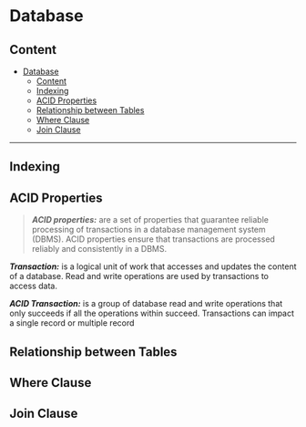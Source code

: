 # Database

## Content

- [Database](#database)
  - [Content](#content)
  - [Indexing](#indexing)
  - [ACID Properties](#acid-properties)
  - [Relationship between Tables](#relationship-between-tables)
  - [Where Clause](#where-clause)
  - [Join Clause](#join-clause)

---

## Indexing

## ACID Properties

> ***ACID properties:*** are a set of properties that guarantee reliable processing of transactions in a database management system (DBMS). ACID properties ensure that transactions are processed reliably and consistently in a DBMS.

***Transaction:*** is a logical unit of work that accesses and updates the content of a database. Read and write operations are used by transactions to access data.

***ACID Transaction:*** is a group of database read and write operations that only succeeds if all the operations within succeed. Transactions can impact a single record or multiple record

## Relationship between Tables

## Where Clause

## Join Clause
